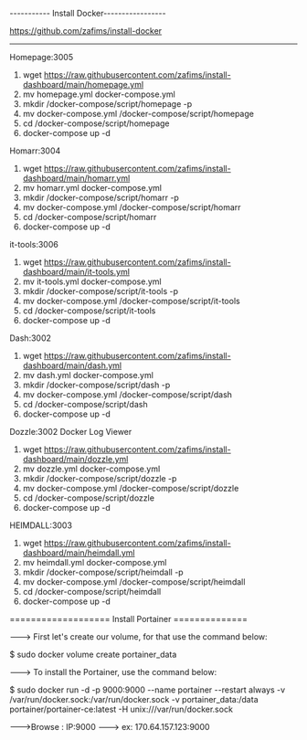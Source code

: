 ----------- Install Docker-----------------

https://github.com/zafims/install-docker

-------------------------------------------
Homepage:3005
1. wget https://raw.githubusercontent.com/zafims/install-dashboard/main/homepage.yml
2. mv homepage.yml docker-compose.yml
3. mkdir /docker-compose/script/homepage -p
4. mv docker-compose.yml /docker-compose/script/homepage
5. cd /docker-compose/script/homepage
6. docker-compose up -d

Homarr:3004
1. wget https://raw.githubusercontent.com/zafims/install-dashboard/main/homarr.yml
2. mv homarr.yml docker-compose.yml
3. mkdir /docker-compose/script/homarr -p
4. mv docker-compose.yml /docker-compose/script/homarr
5. cd /docker-compose/script/homarr
6. docker-compose up -d

it-tools:3006
1. wget https://raw.githubusercontent.com/zafims/install-dashboard/main/it-tools.yml
2. mv it-tools.yml docker-compose.yml
3. mkdir /docker-compose/script/it-tools -p
4. mv docker-compose.yml /docker-compose/script/it-tools
5. cd /docker-compose/script/it-tools
6. docker-compose up -d

Dash:3002
1. wget https://raw.githubusercontent.com/zafims/install-dashboard/main/dash.yml
2. mv dash.yml docker-compose.yml
3. mkdir /docker-compose/script/dash -p 
4. mv docker-compose.yml /docker-compose/script/dash
5. cd /docker-compose/script/dash
6. docker-compose up -d

Dozzle:3002 Docker Log Viewer
1. wget https://raw.githubusercontent.com/zafims/install-dashboard/main/dozzle.yml
2. mv dozzle.yml docker-compose.yml
3. mkdir /docker-compose/script/dozzle -p
4. mv docker-compose.yml /docker-compose/script/dozzle
5. cd /docker-compose/script/dozzle
6. docker-compose up -d

HEIMDALL:3003
1. wget https://raw.githubusercontent.com/zafims/install-dashboard/main/heimdall.yml
2. mv heimdall.yml docker-compose.yml
3. mkdir /docker-compose/script/heimdall -p
4. mv docker-compose.yml /docker-compose/script/heimdall
5. cd /docker-compose/script/heimdall
6. docker-compose up -d

=================== Install Portainer ==============

---> First let's create our volume, for that use the command below:

$ sudo docker volume create portainer_data

---> To install the Portainer, use the command below:

$ sudo  docker run -d -p 9000:9000 --name portainer --restart always -v /var/run/docker.sock:/var/run/docker.sock -v portainer_data:/data portainer/portainer-ce:latest -H unix:///var/run/docker.sock

--->Browse : IP:9000
			---> ex: 170.64.157.123:9000
